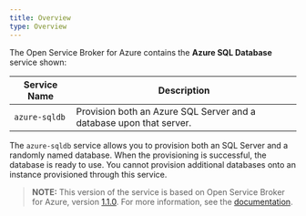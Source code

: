 ```yaml
---
title: Overview
type: Overview
---
```


The Open Service Broker for Azure contains the **Azure SQL Database** service shown:

| Service Name | Description |
|--------------|-------------|
| `azure-sqldb` | Provision both an Azure SQL Server and a database upon that server. |

The `azure-sqldb` service allows you to provision both an SQL Server and a randomly named database. When the provisioning is successful, the database is ready to use. You cannot provision additional databases onto an instance provisioned through this service.

>**NOTE:** This version of the service is based on Open Service Broker for Azure, version [1.1.0](https://github.com/Azure/open-service-broker-azure/releases).
For more information, see the [documentation](https://github.com/Azure/open-service-broker-azure/blob/v1.1.0/docs/modules/mssql.md).
